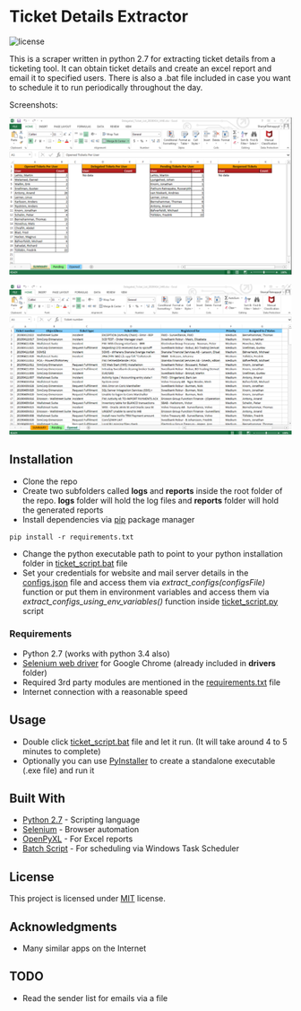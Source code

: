 # Ticket Details Extractor  

![license](https://img.shields.io/github/license/:user/:repo.svg)

This is a scraper written in python 2.7 for extracting ticket details from a ticketing tool. It can obtain ticket details and 
create an excel report and email it to specified users. There is also a .bat file included in case you want to schedule it to run periodically throughout the day.  
  
Screenshots:  
  
  
![Summary tab](https://github.com/KryptonB/automation/blob/master/ticket_script/screenshots/summary.PNG)  
  
![Ticket details tab](https://github.com/KryptonB/automation/blob/master/ticket_script/screenshots/data.PNG)  
  

## Installation
* Clone the repo
* Create two subfolders called **logs** and **reports** inside the root folder of the repo. **logs** folder will hold the log files and **reports** folder will hold
the generated reports
* Install dependencies via [pip](https://pypi.org/project/pip/) package manager
```
pip install -r requirements.txt
```
* Change the python executable path to point to your python installation folder in [ticket_script.bat](ticket_script.bat) file
* Set your credentials for website and mail server details in the [configs.json](config/configs.json) file and access them via _extract_configs(configsFile)_ function or put them in
environment variables and access them via _extract_configs_using_env_variables()_ function inside [ticket_script.py](ticket_script.py) script

### Requirements
* Python 2.7 (works with python 3.4 also)
* [Selenium web driver](https://sites.google.com/a/chromium.org/chromedriver/) for Google Chrome (already included in **drivers** folder)
* Required 3rd party modules are mentioned in the [requirements.txt](requirements.txt) file
* Internet connection with a reasonable speed

## Usage
* Double click [ticket_script.bat](ticket_script.bat) file and let it run. (It will take around 4 to 5 minutes to complete)
* Optionally you can use [PyInstaller](https://www.pyinstaller.org/) to create a standalone executable (.exe file) and run it

## Built With
* [Python 2.7](https://www.python.org/download/releases/2.7/) - Scripting language
* [Selenium](https://www.seleniumhq.org/) - Browser automation
* [OpenPyXL](https://openpyxl.readthedocs.io/en/stable/) - For Excel reports
* [Batch Script](https://en.wikipedia.org/wiki/Batch_file) - For scheduling via Windows Task Scheduler

## License
This project is licensed under [MIT](https://choosealicense.com/licenses/mit/) license.

## Acknowledgments
* Many similar apps on the Internet

## TODO
* Read the sender list for emails via a file
